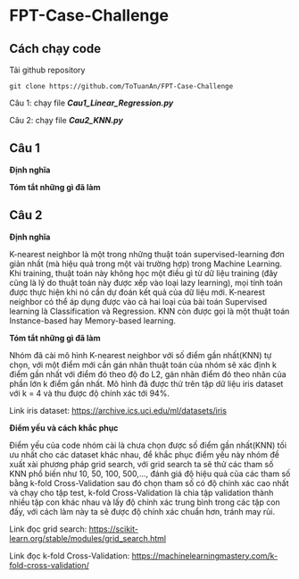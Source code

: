 # FPT-Case-Challenge 
## Cách chạy code
Tải github repository

`git clone https://github.com/ToTuanAn/FPT-Case-Challenge`

Câu 1: chạy file ***Cau1_Linear_Regression.py*** 

Câu 2: chạy file ***Cau2_KNN.py***

## Câu 1
**Định nghĩa**

**Tóm tắt những gì đã làm**


## Câu 2


**Định nghĩa**

K-nearest neighbor là một trong những thuật toán supervised-learning đơn giản nhất (mà hiệu quả trong một vài trường hợp) trong Machine Learning. Khi training, thuật toán này không học một điều gì từ dữ liệu training (đây cũng là lý do thuật toán này được xếp vào loại lazy learning), mọi tính toán được thực hiện khi nó cần dự đoán kết quả của dữ liệu mới. K-nearest neighbor có thể áp dụng được vào cả hai loại của bài toán Supervised learning là Classification và Regression. KNN còn được gọi là một thuật toán Instance-based hay Memory-based learning.

**Tóm tắt những gì đã làm**

Nhóm đã cài mô hình K-nearest neighbor với số điểm gần nhất(KNN) tự chọn, với một điểm mới cần gán nhãn thuật toán của nhóm sẽ xác định k điểm gần nhất với điểm đó theo độ đo L2, gán nhãn điểm đó theo nhãn của phần lớn k điểm gần nhất. Mô hình đã được thử trên tập dữ liệu iris dataset với k = 4 và thu được độ chính xác tới 94%.

Link iris dataset: https://archive.ics.uci.edu/ml/datasets/iris

**Điểm yếu và cách khắc phục**

Điểm yếu của code nhóm cài là chưa chọn được số điểm gần nhất(KNN) tối ưu nhất cho các dataset khác nhau, để khắc phục điểm yếu này nhóm đề xuất xài phương pháp grid search, với grid search ta sẽ thử các tham số KNN phổ biến như 10, 50, 100, 500,..., đánh giá độ hiệu quả của các tham số bằng k-fold Cross-Validation sau đó chọn tham số có độ chính xác cao nhất và chạy cho tập test, k-fold Cross-Validation là chia tập validation thành nhiều tập con khác nhau và lấy độ chính xác trung bình trong các tập con đấy, với cách làm này ta sẽ được độ chính xác chuẩn hơn, tránh may rủi.

Link đọc grid search: https://scikit-learn.org/stable/modules/grid_search.html

Link đọc k-fold Cross-Validation: https://machinelearningmastery.com/k-fold-cross-validation/
